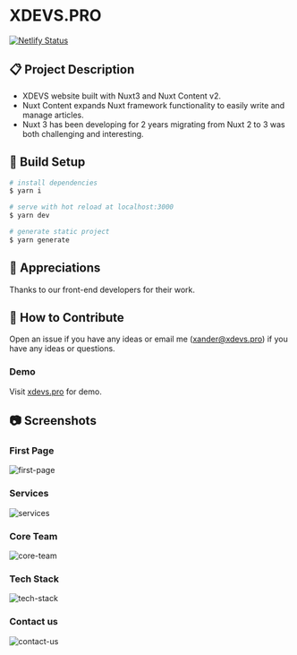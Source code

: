 # XDEVS.PRO

[![Netlify Status](https://api.netlify.com/api/v1/badges/52029687-c1a2-4082-8310-fe6563403e64/deploy-status)](https://app.netlify.com/sites/xdevs/deploys)

## 📋 Project Description

- XDEVS website built with Nuxt3 and Nuxt Content v2.
- Nuxt Content expands Nuxt framework functionality to easily write and manage articles.
- Nuxt 3 has been developing for 2 years migrating from Nuxt 2 to 3 was both challenging and interesting.

## 🚀 Build Setup

```bash
# install dependencies
$ yarn i

# serve with hot reload at localhost:3000
$ yarn dev

# generate static project
$ yarn generate
```

## 🙏 Appreciations

Thanks to our front-end developers for their work.

## 🤝 How to Contribute

Open an issue if you have any ideas or email me (xander@xdevs.pro) if you have any ideas or questions.

### Demo

Visit [xdevs.pro](https://xdevs.pro) for demo.

## 📷 Screenshots

### First Page

![first-page](https://user-images.githubusercontent.com/94586469/184564598-0869b585-0b69-4951-aab4-826ed874d1c7.jpg)

### Services

![services](https://user-images.githubusercontent.com/94586469/184564768-f392024e-694b-4b2a-8d06-9601a8512d1c.jpg)

### Core Team

![core-team](https://user-images.githubusercontent.com/94586469/184564770-2399dd21-af54-48f2-b9bf-21f45e76e5db.jpg)

### Tech Stack

![tech-stack](https://user-images.githubusercontent.com/94586469/184564779-2fcf71a1-c5e0-4749-8012-74c2ad67892c.jpg)

### Contact us

![contact-us](https://user-images.githubusercontent.com/94586469/184564786-8add3b35-7dd1-446a-b82a-80f50e784dd7.jpg)
